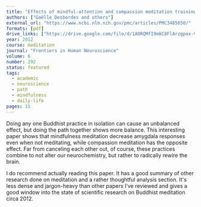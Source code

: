 ```yaml
---
title: "Effects of mindful-attention and compassion meditation training on amygdala response to emotional stimuli in an ordinary, non-meditative state"
authors: ["Gaëlle Desbordes and others"]
external_url: "https://www.ncbi.nlm.nih.gov/pmc/articles/PMC3485650/"
formats: [pdf]
drive_links: ["https://drive.google.com/file/d/1A0RQMfI9m8C8FlArzgpox-ViVMwn4vcv/view?usp=drivesdk"]
year: 2012
course: meditation
journal: "Frontiers in Human Neuroscience"
volume: 6
number: 292
status: featured
tags:
  - academic
  - neuroscience
  - path
  - mindfulness
  - daily-life
pages: 15
---
```


Doing any one Buddhist practice in isolation can cause an unbalanced effect, but doing the path together shows more balance. This interesting paper shows that mindfulness meditation decrease amygdala responses even when not meditating, while compassion meditation has the opposite effect. Far from canceling each other out, of course, these practices combine to not  alter our neurochemistry, but rather to radically rewire the brain.

I do recommend actually reading this paper. It has a good summary of other research done on meditation and a rather thoughtful analysis section. It's less dense and jargon-heavy than other papers I've reviewed and gives a good window into the state of scientific research on Buddhist meditation circa 2012.

